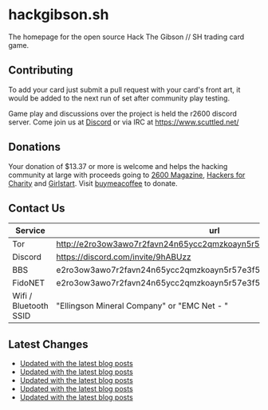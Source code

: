# hackgibson.sh
The homepage for the open source Hack The Gibson // SH trading card game.


## Contributing

To add your card just submit a pull request with your card's front art, it would be added to the next run of set after community play testing.

Game play and discussions over the project is held the r2600 discord server. Come join us at [Discord](https://discord.com/invite/9hABUzz) or via IRC at https://www.scuttled.net/


## Donations

Your donation of $13.37 or more is welcome and helps the hacking community at large with proceeds going to [2600 Magazine](https://2600.com/), [Hackers for Charity](https://hackersforcharity.org) and [Girlstart](https://girlstart.org).  Visit [buymeacoffee](https://www.buymeacoffee.com/hackgibson.sh) to donate.


## Contact Us

Service | url
-|-
Tor | http://e2ro3ow3awo7r2favn24n65ycc2qmzkoayn5r57e3f56nvjwdcgg32ad.onion
Discord | https://discord.com/invite/9hABUzz
BBS | e2ro3ow3awo7r2favn24n65ycc2qmzkoayn5r57e3f56nvjwdcgg32ad.onion:23
FidoNET | e2ro3ow3awo7r2favn24n65ycc2qmzkoayn5r57e3f56nvjwdcgg32ad.onion:24554
Wifi / Bluetooth SSID | "Ellingson Mineral Company" or "EMC Net - <fidonet address>"

## Latest Changes
<!-- BLOG-POST-LIST:START -->
- [Updated with the latest blog posts](https://github.com/DFW2600/hackgibson.sh/commit/0026c455a888508a0764de36c9cf27c81e65896b)
- [Updated with the latest blog posts](https://github.com/DFW2600/hackgibson.sh/commit/79a745dc66cb3c8a68f1b5dc5860124e8332b3fc)
- [Updated with the latest blog posts](https://github.com/DFW2600/hackgibson.sh/commit/1c900c18227f86b9829feb6b01ac29d85b337c32)
- [Updated with the latest blog posts](https://github.com/DFW2600/hackgibson.sh/commit/0dc44d4c45ee3073f8844132f275afe4b15c6aed)
- [Updated with the latest blog posts](https://github.com/DFW2600/hackgibson.sh/commit/9d0c1b03a0946ba2455695558d9933a22710fb33)
<!-- BLOG-POST-LIST:END -->
